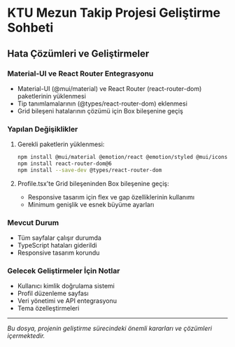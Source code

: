 # KTU Mezun Takip Projesi Geliştirme Sohbeti

## Hata Çözümleri ve Geliştirmeler

### Material-UI ve React Router Entegrasyonu
- Material-UI (@mui/material) ve React Router (react-router-dom) paketlerinin yüklenmesi
- Tip tanımlamalarının (@types/react-router-dom) eklenmesi
- Grid bileşeni hatalarının çözümü için Box bileşenine geçiş

### Yapılan Değişiklikler
1. Gerekli paketlerin yüklenmesi:
   ```bash
   npm install @mui/material @emotion/react @emotion/styled @mui/icons-material
   npm install react-router-dom@6
   npm install --save-dev @types/react-router-dom
   ```

2. Profile.tsx'te Grid bileşeninden Box bileşenine geçiş:
   - Responsive tasarım için flex ve gap özelliklerinin kullanımı
   - Minimum genişlik ve esnek büyüme ayarları

### Mevcut Durum
- Tüm sayfalar çalışır durumda
- TypeScript hataları giderildi
- Responsive tasarım korundu

### Gelecek Geliştirmeler İçin Notlar
- Kullanıcı kimlik doğrulama sistemi
- Profil düzenleme sayfası
- Veri yönetimi ve API entegrasyonu
- Tema özelleştirmeleri

---
*Bu dosya, projenin geliştirme sürecindeki önemli kararları ve çözümleri içermektedir.* 